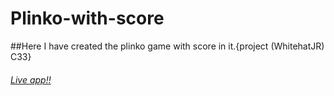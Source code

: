 # Plinko-with-score
##Here I have created the plinko game with score in it.{project (WhitehatJR) C33}
###### [Live app!!](https://rozen7038.github.io/Plinko-with-scores/)
